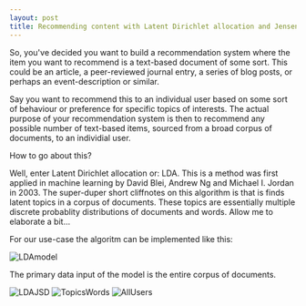 ```yaml
---
layout: post
title: Recommending content with Latent Dirichlet allocation and Jensen–Shannon divergence
---
```


So, you've decided you want to build a recommendation system where the item you want to recommend is a text-based document of some sort. This could be an article, a peer-reviewed journal entry, a series of blog posts, or perhaps an event-description or similar. 

Say you want to recommend this to an individual user based on some sort of behaviour or preference for specific topics of interests. The actual purpose of your recommendation system is then to recommend any possible number of text-based items, sourced from a broad corpus of documents, to an individial user. 

How to go about this?

Well, enter Latent Dirichlet allocation or: LDA. This is a method was first applied in machine learning by David Blei, Andrew Ng and Michael I. Jordan in 2003. The super-duper short cliffnotes on this algorithm is that is finds latent topics in a corpus of documents. These topics are essentially multiple discrete probablity distributions of documents and words. Allow me to elaborate a bit...

For our use-case the algoritm can be implemented like this: 

![LDAmodel](https://user-images.githubusercontent.com/40164071/117971449-3559ad80-b32a-11eb-8200-602511c3fb72.png)

The primary data input of the model is the entire corpus of documents. 



![LDAJSD](https://user-images.githubusercontent.com/40164071/117963799-1c003380-b321-11eb-90fa-fc94a33f9725.png)
![TopicsWords](https://user-images.githubusercontent.com/40164071/117963809-1e628d80-b321-11eb-8401-57b430ab6872.jpg)
![AllUsers](https://user-images.githubusercontent.com/40164071/117963820-202c5100-b321-11eb-8b47-d05d7e1fc91c.jpg)
